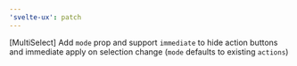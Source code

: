 ```yaml
---
'svelte-ux': patch
---
```


[MultiSelect] Add `mode` prop and support `immediate` to hide action buttons and immediate apply on selection change (`mode` defaults to existing `actions`)
